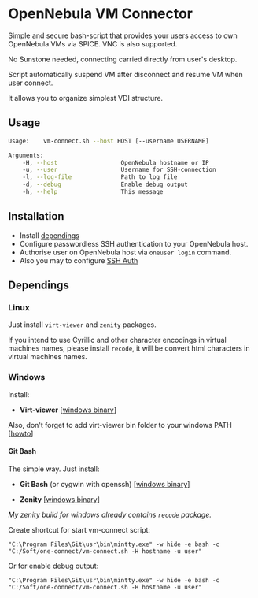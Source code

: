 # OpenNebula VM Connector

Simple and secure bash-script that provides your users access to own OpenNebula VMs via SPICE. VNC is also supported.

No Sunstone needed, connecting carried directly from user's desktop.

Script automatically suspend VM after disconnect and resume VM when user connect.

It allows you to organize simplest VDI structure.

## Usage

```bash
Usage:    vm-connect.sh --host HOST [--username USERNAME]

Arguments:
    -H, --host                  OpenNebula hostname or IP
    -u, --user                  Username for SSH-connection
    -l, --log-file              Path to log file
    -d, --debug                 Enable debug output
    -h, --help                  This message
```

## Installation

* Install [dependings](#dependings)
* Configure passwordless SSH authentication to your OpenNebula host.
* Authorise user on OpenNebula host via `oneuser login` command.
* Also you may to configure [SSH Auth](https://docs.opennebula.org/5.2/deployment/authentication_setup/ssh_auth.html)

## Dependings

### Linux

Just install `virt-viewer` and `zenity` packages.

If you intend to use Cyrillic and other character encodings in virtual machines names, please install `recode`, it will be convert html characters in virtual machines names.

### Windows

Install:

* **Virt-viewer**
  [[windows binary](https://virt-manager.org/download/)]

Also, don't forget to add virt-viewer bin folder to your windows PATH [[howto](http://superuser.com/a/317638)]

#### Git Bash

The simple way. Just install:

* **Git Bash** (or cygwin with openssh)
  [[windows binary](https://git-for-windows.github.io/)]

* **Zenity**
  [[windows binary](https://github.com/kvaps/zenity-windows)]

*My zenity build for windows already contains `recode` package.*

Create shortcut for start vm-connect script:

    "C:\Program Files\Git\usr\bin\mintty.exe" -w hide -e bash -c "C:/Soft/one-connect/vm-connect.sh -H hostname -u user"

Or for enable debug output:

    "C:\Program Files\Git\usr\bin\mintty.exe" -w hide -e bash -c "C:/Soft/one-connect/vm-connect.sh -H hostname -u user"
